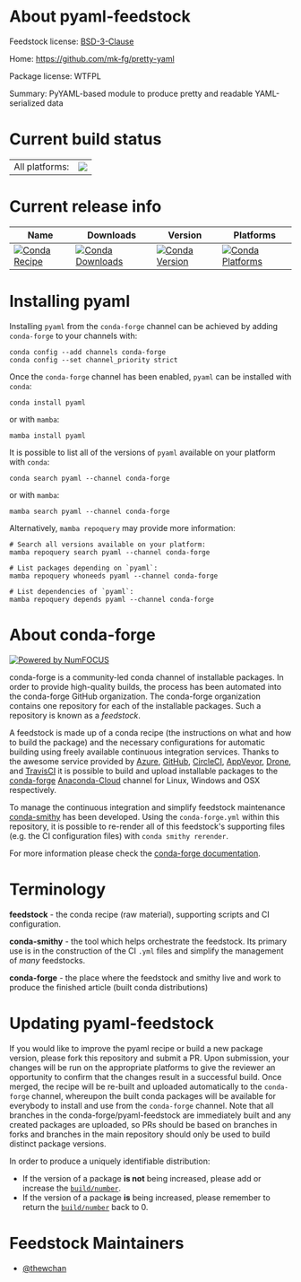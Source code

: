 About pyaml-feedstock
=====================

Feedstock license: [BSD-3-Clause](https://github.com/conda-forge/pyaml-feedstock/blob/main/LICENSE.txt)

Home: https://github.com/mk-fg/pretty-yaml

Package license: WTFPL

Summary: PyYAML-based module to produce pretty and readable YAML-serialized data

Current build status
====================


<table><tr><td>All platforms:</td>
    <td>
      <a href="https://dev.azure.com/conda-forge/feedstock-builds/_build/latest?definitionId=3201&branchName=main">
        <img src="https://dev.azure.com/conda-forge/feedstock-builds/_apis/build/status/pyaml-feedstock?branchName=main">
      </a>
    </td>
  </tr>
</table>

Current release info
====================

| Name | Downloads | Version | Platforms |
| --- | --- | --- | --- |
| [![Conda Recipe](https://img.shields.io/badge/recipe-pyaml-green.svg)](https://anaconda.org/conda-forge/pyaml) | [![Conda Downloads](https://img.shields.io/conda/dn/conda-forge/pyaml.svg)](https://anaconda.org/conda-forge/pyaml) | [![Conda Version](https://img.shields.io/conda/vn/conda-forge/pyaml.svg)](https://anaconda.org/conda-forge/pyaml) | [![Conda Platforms](https://img.shields.io/conda/pn/conda-forge/pyaml.svg)](https://anaconda.org/conda-forge/pyaml) |

Installing pyaml
================

Installing `pyaml` from the `conda-forge` channel can be achieved by adding `conda-forge` to your channels with:

```
conda config --add channels conda-forge
conda config --set channel_priority strict
```

Once the `conda-forge` channel has been enabled, `pyaml` can be installed with `conda`:

```
conda install pyaml
```

or with `mamba`:

```
mamba install pyaml
```

It is possible to list all of the versions of `pyaml` available on your platform with `conda`:

```
conda search pyaml --channel conda-forge
```

or with `mamba`:

```
mamba search pyaml --channel conda-forge
```

Alternatively, `mamba repoquery` may provide more information:

```
# Search all versions available on your platform:
mamba repoquery search pyaml --channel conda-forge

# List packages depending on `pyaml`:
mamba repoquery whoneeds pyaml --channel conda-forge

# List dependencies of `pyaml`:
mamba repoquery depends pyaml --channel conda-forge
```


About conda-forge
=================

[![Powered by
NumFOCUS](https://img.shields.io/badge/powered%20by-NumFOCUS-orange.svg?style=flat&colorA=E1523D&colorB=007D8A)](https://numfocus.org)

conda-forge is a community-led conda channel of installable packages.
In order to provide high-quality builds, the process has been automated into the
conda-forge GitHub organization. The conda-forge organization contains one repository
for each of the installable packages. Such a repository is known as a *feedstock*.

A feedstock is made up of a conda recipe (the instructions on what and how to build
the package) and the necessary configurations for automatic building using freely
available continuous integration services. Thanks to the awesome service provided by
[Azure](https://azure.microsoft.com/en-us/services/devops/), [GitHub](https://github.com/),
[CircleCI](https://circleci.com/), [AppVeyor](https://www.appveyor.com/),
[Drone](https://cloud.drone.io/welcome), and [TravisCI](https://travis-ci.com/)
it is possible to build and upload installable packages to the
[conda-forge](https://anaconda.org/conda-forge) [Anaconda-Cloud](https://anaconda.org/)
channel for Linux, Windows and OSX respectively.

To manage the continuous integration and simplify feedstock maintenance
[conda-smithy](https://github.com/conda-forge/conda-smithy) has been developed.
Using the ``conda-forge.yml`` within this repository, it is possible to re-render all of
this feedstock's supporting files (e.g. the CI configuration files) with ``conda smithy rerender``.

For more information please check the [conda-forge documentation](https://conda-forge.org/docs/).

Terminology
===========

**feedstock** - the conda recipe (raw material), supporting scripts and CI configuration.

**conda-smithy** - the tool which helps orchestrate the feedstock.
                   Its primary use is in the construction of the CI ``.yml`` files
                   and simplify the management of *many* feedstocks.

**conda-forge** - the place where the feedstock and smithy live and work to
                  produce the finished article (built conda distributions)


Updating pyaml-feedstock
========================

If you would like to improve the pyaml recipe or build a new
package version, please fork this repository and submit a PR. Upon submission,
your changes will be run on the appropriate platforms to give the reviewer an
opportunity to confirm that the changes result in a successful build. Once
merged, the recipe will be re-built and uploaded automatically to the
`conda-forge` channel, whereupon the built conda packages will be available for
everybody to install and use from the `conda-forge` channel.
Note that all branches in the conda-forge/pyaml-feedstock are
immediately built and any created packages are uploaded, so PRs should be based
on branches in forks and branches in the main repository should only be used to
build distinct package versions.

In order to produce a uniquely identifiable distribution:
 * If the version of a package **is not** being increased, please add or increase
   the [``build/number``](https://docs.conda.io/projects/conda-build/en/latest/resources/define-metadata.html#build-number-and-string).
 * If the version of a package **is** being increased, please remember to return
   the [``build/number``](https://docs.conda.io/projects/conda-build/en/latest/resources/define-metadata.html#build-number-and-string)
   back to 0.

Feedstock Maintainers
=====================

* [@thewchan](https://github.com/thewchan/)

